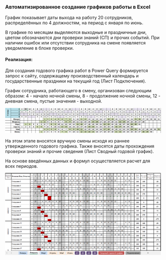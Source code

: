 ### Автоматизированное создание графиков работы в Excel
График показывает даты выхода на работу 20 сотрудников, распределённых по 4 должностям, на период с января по июнь.

В графике по месяцам выделяются выходные и праздничные дни, цветом обозначаются дни проверки знаний (СП) и прочих событий. При наличии ошибок или отсутствии сотрудника на смене появляется уведомление в блоке проверки.

#### Реализация:

Для создания годового графика работ в Power Query формируется запрос к сайту, содержащему производственный календарь и государственные праздники на текущий год (Лист Подключения).

График сотрудника, работающего в смену, организован следующим образом: 4 - начало ночной смены, 8 - продолжение ночной смены, 12 - дневная смена, пустые значения - выходной. 


<img src="https://github.com/SteppyN/work_schedule_in_excel/blob/main/sample.png">

На этом этапе вносятся вручную смены исходя из раннее утвержденного годового графика. Также вносятся даты прохождения проверки знаний и прочие сведения (Лист Сводный годовой график).

На основе введённых данных и формул осуществляется расчет для всех периодов.

<img src="https://github.com/SteppyN/work_schedule_in_excel/blob/main/schedule.png">
